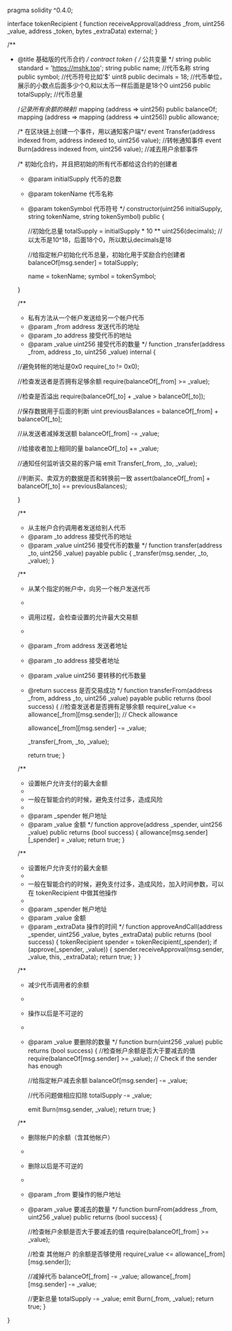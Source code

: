 pragma solidity ^0.4.0;

interface tokenRecipient { function receiveApproval(address _from, uint256 _value, address _token, bytes _extraData) external; }


/**
 * @title 基础版的代币合约
 */
contract token {
    /* 公共变量 */
    string public standard = 'https://mshk.top';
    string public name; //代币名称
    string public symbol; //代币符号比如'$'
    uint8 public decimals = 18;  //代币单位，展示的小数点后面多少个0,和以太币一样后面是是18个0
    uint256 public totalSupply; //代币总量

    /*记录所有余额的映射*/
    mapping (address => uint256) public balanceOf;
    mapping (address => mapping (address => uint256)) public allowance;

    /* 在区块链上创建一个事件，用以通知客户端*/
    event Transfer(address indexed from, address indexed to, uint256 value);  //转帐通知事件
    event Burn(address indexed from, uint256 value);  //减去用户余额事件

    /* 初始化合约，并且把初始的所有代币都给这合约的创建者
     * @param initialSupply 代币的总数
     * @param tokenName 代币名称
     * @param tokenSymbol 代币符号
     */
    constructor(uint256 initialSupply, string tokenName, string tokenSymbol) public {

        //初始化总量
        totalSupply = initialSupply * 10 ** uint256(decimals);    //以太币是10^18，后面18个0，所以默认decimals是18

        //给指定帐户初始化代币总量，初始化用于奖励合约创建者
        balanceOf[msg.sender] = totalSupply;

        name = tokenName;
        symbol = tokenSymbol;

    }


    /**
     * 私有方法从一个帐户发送给另一个帐户代币
     * @param  _from address 发送代币的地址
     * @param  _to address 接受代币的地址
     * @param  _value uint256 接受代币的数量
     */
    function _transfer(address _from, address _to, uint256 _value) internal {

      //避免转帐的地址是0x0
      require(_to != 0x0);

      //检查发送者是否拥有足够余额
      require(balanceOf[_from] >= _value);

      //检查是否溢出
      require(balanceOf[_to] + _value > balanceOf[_to]);

      //保存数据用于后面的判断
      uint previousBalances = balanceOf[_from] + balanceOf[_to];

      //从发送者减掉发送额
      balanceOf[_from] -= _value;

      //给接收者加上相同的量
      balanceOf[_to] += _value;

      //通知任何监听该交易的客户端
      emit Transfer(_from, _to, _value);

      //判断买、卖双方的数据是否和转换前一致
      assert(balanceOf[_from] + balanceOf[_to] == previousBalances);

    }

    /**
     * 从主帐户合约调用者发送给别人代币
     * @param  _to address 接受代币的地址
     * @param  _value uint256 接受代币的数量
     */
    function transfer(address _to, uint256 _value) payable public {
        _transfer(msg.sender, _to, _value);
    }

    /**
     * 从某个指定的帐户中，向另一个帐户发送代币
     *
     * 调用过程，会检查设置的允许最大交易额
     *
     * @param  _from address 发送者地址
     * @param  _to address 接受者地址
     * @param  _value uint256 要转移的代币数量
     * @return success        是否交易成功
     */
    function transferFrom(address _from, address _to, uint256 _value) payable public returns (bool success) {
        //检查发送者是否拥有足够余额
        require(_value <= allowance[_from][msg.sender]);   // Check allowance

        allowance[_from][msg.sender] -= _value;

        _transfer(_from, _to, _value);

        return true;
    }

    /**
     * 设置帐户允许支付的最大金额
     *
     * 一般在智能合约的时候，避免支付过多，造成风险
     *
     * @param _spender 帐户地址
     * @param _value 金额
     */
    function approve(address _spender, uint256 _value) public returns (bool success) {
        allowance[msg.sender][_spender] = _value;
        return true;
    }

    /**
     * 设置帐户允许支付的最大金额
     *
     * 一般在智能合约的时候，避免支付过多，造成风险，加入时间参数，可以在 tokenRecipient 中做其他操作
     *
     * @param _spender 帐户地址
     * @param _value 金额
     * @param _extraData 操作的时间
     */
    function approveAndCall(address _spender, uint256 _value, bytes _extraData) public returns (bool success) {
        tokenRecipient spender = tokenRecipient(_spender);
        if (approve(_spender, _value)) {
            spender.receiveApproval(msg.sender, _value, this, _extraData);
            return true;
        }
    }

    /**
     * 减少代币调用者的余额
     *
     * 操作以后是不可逆的
     *
     * @param _value 要删除的数量
     */
    function burn(uint256 _value) public returns (bool success) {
        //检查帐户余额是否大于要减去的值
        require(balanceOf[msg.sender] >= _value);   // Check if the sender has enough

        //给指定帐户减去余额
        balanceOf[msg.sender] -= _value;

        //代币问题做相应扣除
        totalSupply -= _value;

        emit Burn(msg.sender, _value);
        return true;
    }

    /**
     * 删除帐户的余额（含其他帐户）
     *
     * 删除以后是不可逆的
     *
     * @param _from 要操作的帐户地址
     * @param _value 要减去的数量
     */
    function burnFrom(address _from, uint256 _value) public returns (bool success) {

        //检查帐户余额是否大于要减去的值
        require(balanceOf[_from] >= _value);

        //检查 其他帐户 的余额是否够使用
        require(_value <= allowance[_from][msg.sender]);

        //减掉代币
        balanceOf[_from] -= _value;
        allowance[_from][msg.sender] -= _value;

        //更新总量
        totalSupply -= _value;
        emit Burn(_from, _value);
        return true;
    }

}